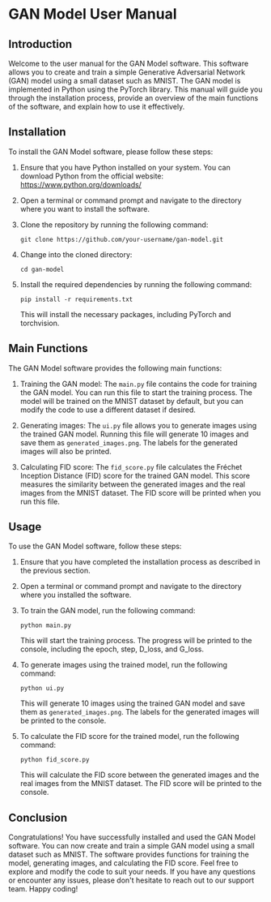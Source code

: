 # GAN Model User Manual

## Introduction

Welcome to the user manual for the GAN Model software. This software allows you to create and train a simple Generative Adversarial Network (GAN) model using a small dataset such as MNIST. The GAN model is implemented in Python using the PyTorch library. This manual will guide you through the installation process, provide an overview of the main functions of the software, and explain how to use it effectively.

## Installation

To install the GAN Model software, please follow these steps:

1. Ensure that you have Python installed on your system. You can download Python from the official website: https://www.python.org/downloads/

2. Open a terminal or command prompt and navigate to the directory where you want to install the software.

3. Clone the repository by running the following command:

   ```
   git clone https://github.com/your-username/gan-model.git
   ```

4. Change into the cloned directory:

   ```
   cd gan-model
   ```

5. Install the required dependencies by running the following command:

   ```
   pip install -r requirements.txt
   ```

   This will install the necessary packages, including PyTorch and torchvision.

## Main Functions

The GAN Model software provides the following main functions:

1. Training the GAN model: The `main.py` file contains the code for training the GAN model. You can run this file to start the training process. The model will be trained on the MNIST dataset by default, but you can modify the code to use a different dataset if desired.

2. Generating images: The `ui.py` file allows you to generate images using the trained GAN model. Running this file will generate 10 images and save them as `generated_images.png`. The labels for the generated images will also be printed.

3. Calculating FID score: The `fid_score.py` file calculates the Fréchet Inception Distance (FID) score for the trained GAN model. This score measures the similarity between the generated images and the real images from the MNIST dataset. The FID score will be printed when you run this file.

## Usage

To use the GAN Model software, follow these steps:

1. Ensure that you have completed the installation process as described in the previous section.

2. Open a terminal or command prompt and navigate to the directory where you installed the software.

3. To train the GAN model, run the following command:

   ```
   python main.py
   ```

   This will start the training process. The progress will be printed to the console, including the epoch, step, D_loss, and G_loss.

4. To generate images using the trained model, run the following command:

   ```
   python ui.py
   ```

   This will generate 10 images using the trained GAN model and save them as `generated_images.png`. The labels for the generated images will be printed to the console.

5. To calculate the FID score for the trained model, run the following command:

   ```
   python fid_score.py
   ```

   This will calculate the FID score between the generated images and the real images from the MNIST dataset. The FID score will be printed to the console.

## Conclusion

Congratulations! You have successfully installed and used the GAN Model software. You can now create and train a simple GAN model using a small dataset such as MNIST. The software provides functions for training the model, generating images, and calculating the FID score. Feel free to explore and modify the code to suit your needs. If you have any questions or encounter any issues, please don't hesitate to reach out to our support team. Happy coding!